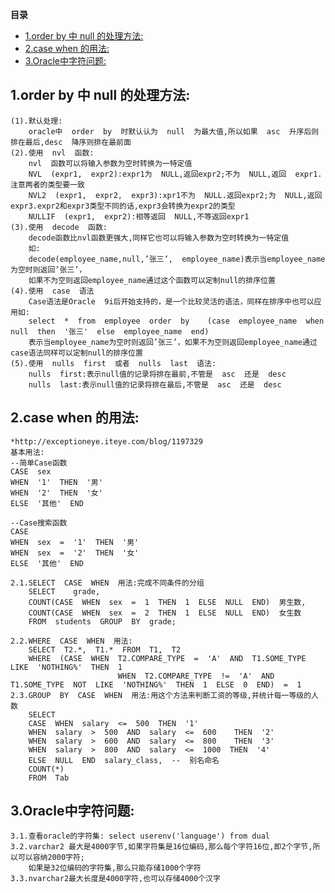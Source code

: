 <!-- START doctoc generated TOC please keep comment here to allow auto update -->
<!-- DON'T EDIT THIS SECTION, INSTEAD RE-RUN doctoc TO UPDATE -->
**目录**

- [1.order  by  中  null  的处理方法:](#1order--by--%E4%B8%AD--null--%E7%9A%84%E5%A4%84%E7%90%86%E6%96%B9%E6%B3%95)
- [2.case  when  的用法:](#2case--when--%E7%9A%84%E7%94%A8%E6%B3%95)
- [3.Oracle中字符问题:](#3oracle%E4%B8%AD%E5%AD%97%E7%AC%A6%E9%97%AE%E9%A2%98)

<!-- END doctoc generated TOC please keep comment here to allow auto update -->

## 1.order  by  中  null  的处理方法:
	(1).默认处理:
		oracle中  order  by  时默认认为  null  为最大值,所以如果  asc  升序后则排在最后,desc  降序则排在最前面
	(2).使用  nvl  函数:
		nvl  函数可以将输入参数为空时转换为一特定值
		NVL  (expr1,  expr2):expr1为  NULL,返回expr2;不为  NULL,返回  expr1.  注意两者的类型要一致  
		NVL2  (expr1,  expr2,  expr3):xpr1不为  NULL.返回expr2;为  NULL,返回expr3.expr2和expr3类型不同的话,expr3会转换为expr2的类型  
		NULLIF  (expr1,  expr2):相等返回  NULL,不等返回expr1  
	(3).使用  decode  函数:
		decode函数比nvl函数更强大,同样它也可以将输入参数为空时转换为一特定值
		如:
		decode(employee_name,null,’张三’,  employee_name)表示当employee_name为空时则返回’张三’，
		如果不为空则返回employee_name通过这个函数可以定制null的排序位置
	(4).使用  case  语法
		Case语法是Oracle  9i后开始支持的，是一个比较灵活的语法，同样在排序中也可以应用如:
		select  *  from  employee  order  by    (case  employee_name  when  null  then  '张三'  else  employee_name  end)
	  	表示当employee_name为空时则返回’张三’，如果不为空则返回employee_name通过case语法同样可以定制null的排序位置
	(5).使用  nulls  first  或者  nulls  last  语法:
		nulls  first:表示null值的记录将排在最前,不管是  asc  还是  desc
		nulls  last:表示null值的记录将排在最后,不管是  asc  还是  desc
## 2.case  when  的用法: 
    *http://exceptioneye.iteye.com/blog/1197329
	基本用法:
	--简单Case函数    
	CASE  sex    
	WHEN  '1'  THEN  '男'    
	WHEN  '2'  THEN  '女'    
	ELSE  '其他'  END  

	--Case搜索函数    
	CASE
	WHEN  sex  =  '1'  THEN  '男'    
	WHEN  sex  =  '2'  THEN  '女'    
	ELSE  '其他'  END  

	2.1.SELECT  CASE  WHEN  用法:完成不同条件的分组
		SELECT    grade,  
		COUNT(CASE  WHEN  sex  =  1  THEN  1  ELSE  NULL  END)  男生数,
		COUNT(CASE  WHEN  sex  =  2  THEN  1  ELSE  NULL  END)  女生数
		FROM  students  GROUP  BY  grade;

	2.2.WHERE  CASE  WHEN  用法:
		SELECT  T2.*,  T1.*  FROM  T1,  T2
		WHERE  (CASE  WHEN  T2.COMPARE_TYPE  =  'A'  AND  T1.SOME_TYPE  LIKE  'NOTHING%'  THEN  1
	                        WHEN  T2.COMPARE_TYPE  !=  'A'  AND  T1.SOME_TYPE  NOT  LIKE  'NOTHING%'  THEN  1  ELSE  0  END)  =  1
	2.3.GROUP  BY  CASE  WHEN  用法:用这个方法来判断工资的等级,并统计每一等级的人数
		SELECT    
		CASE  WHEN  salary  <=  500  THEN  '1'    
		WHEN  salary  >  500  AND  salary  <=  600    THEN  '2'    
		WHEN  salary  >  600  AND  salary  <=  800    THEN  '3'    
		WHEN  salary  >  800  AND  salary  <=  1000  THEN  '4'    
		ELSE  NULL  END  salary_class,  --  别名命名
		COUNT(*)    
		FROM  Tab
## 3.Oracle中字符问题:
	3.1.查看oracle的字符集: select userenv('language') from dual
	3.2.varchar2 最大是4000字节,如果字符集是16位编码,那么每个字符16位,即2个字节,所以可以容纳2000字符;
		如果是32位编码的字符集,那么只能存储1000个字符
	3.3.nvarchar2最大长度是4000字符,也可以存储4000个汉字



